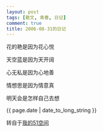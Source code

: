 ```yaml
---
layout: post
tags: [散文, 青春, 日记]
comment: true
title: 2006-08-31的日记
---
```


花的艳是因为花心悦

天空蓝是因为天开阔

心无私是因为心地善

情想思是因为情意真

明天会是怎样自己去想

<p>{{ page.date | date_to_long_string }}</p>

转自于[我的51空间](http://home.51.com/cailiwei712/diary/item/10000961.html)
